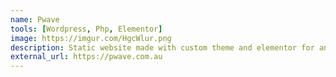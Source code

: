 ```yaml
---
name: Pwave
tools: [Wordpress, Php, Elementor]
image: https://imgur.com/HgcWlur.png
description: Static website made with custom theme and elementor for an Australian based Construction company.
external_url: https://pwave.com.au
---
```




